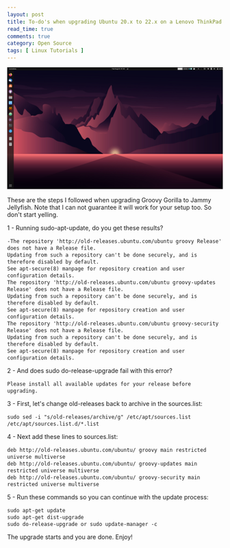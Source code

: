 ```yaml
---
layout: post
title: To-do's when upgrading Ubuntu 20.x to 22.x on a Lenovo ThinkPad X1 Carbon Gen 8
read_time: true
comments: true
category: Open Source 
tags: [ Linux Tutorials ]
---
```


<img src="/assets/jammy-jellyfish.png" width="654">

These are the steps I followed when upgrading Groovy Gorilla to Jammy Jellyfish. Note that I can not guarantee it will work for your setup too. So don't start yelling.

1 - Running sudo-apt-update, do you get these results?
```
-The repository 'http://old-releases.ubuntu.com/ubuntu groovy Release' does not have a Release file.
Updating from such a repository can't be done securely, and is therefore disabled by default.
See apt-secure(8) manpage for repository creation and user configuration details.
The repository 'http://old-releases.ubuntu.com/ubuntu groovy-updates Release' does not have a Release file.
Updating from such a repository can't be done securely, and is therefore disabled by default.
See apt-secure(8) manpage for repository creation and user configuration details.
The repository 'http://old-releases.ubuntu.com/ubuntu groovy-security Release' does not have a Release file.
Updating from such a repository can't be done securely, and is therefore disabled by default.
See apt-secure(8) manpage for repository creation and user configuration details.
```
2 - And does sudo do-release-upgrade fail with this error?
```
Please install all available updates for your release before upgrading.
```
3 - First, let's change old-releases back to archive in the sources.list:
```
sudo sed -i "s/old-releases/archive/g" /etc/apt/sources.list /etc/apt/sources.list.d/*.list
```
4 - Next add these lines to sources.list:
```
deb http://old-releases.ubuntu.com/ubuntu/ groovy main restricted universe multiverse
deb http://old-releases.ubuntu.com/ubuntu/ groovy-updates main restricted universe multiverse
deb http://old-releases.ubuntu.com/ubuntu/ groovy-security main restricted universe multiverse
```
5 - Run these commands so you can continue with the update process:
```
sudo apt-get update
sudo apt-get dist-upgrade
sudo do-release-upgrade or sudo update-manager -c
```
The upgrade starts and you are done. Enjoy!

